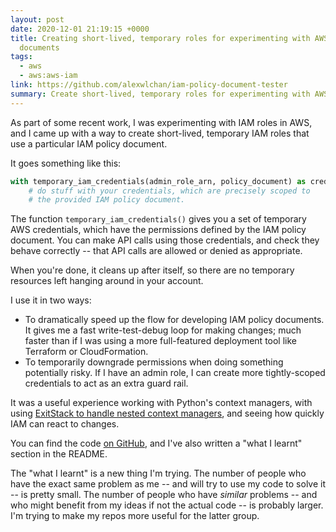 ```yaml
---
layout: post
date: 2020-12-01 21:19:15 +0000
title: Creating short-lived, temporary roles for experimenting with AWS IAM policy
  documents
tags:
  - aws
  - aws:aws-iam
link: https://github.com/alexwlchan/iam-policy-document-tester
summary: Create short-lived, temporary roles for experimenting with AWS IAM policy documents
---
```


As part of some recent work, I was experimenting with IAM roles in AWS, and I came up with a way to create short-lived, temporary IAM roles that use a particular IAM policy document.

It goes something like this:

```python
with temporary_iam_credentials(admin_role_arn, policy_document) as credentials:
    # do stuff with your credentials, which are precisely scoped to
    # the provided IAM policy document.
```

The function `temporary_iam_credentials()` gives you a set of temporary AWS credentials, which have the permissions defined by the IAM policy document. You can make API calls using those credentials, and check they behave correctly -- that API calls are allowed or denied as appropriate.

When you're done, it cleans up after itself, so there are no temporary resources left hanging around in your account.

I use it in two ways:

*   To dramatically speed up the flow for developing IAM policy documents. It gives me a fast write-test-debug loop for making changes; much faster than if I was using a more full-featured deployment tool like Terraform or CloudFormation.
*   To temporarily downgrade permissions when doing something potentially risky. If I have an admin role, I can create more tightly-scoped credentials to act as an extra guard rail.

It was a useful experience working with Python's context managers, with using [ExitStack to handle nested context managers](https://www.rath.org/on-the-beauty-of-pythons-exitstack.html), and seeing how quickly IAM can react to changes.

You can find the code [on GitHub](https://github.com/alexwlchan/iam-policy-document-tester), and I've also written a "what I learnt" section in the README.

The "what I learnt" is a new thing I'm trying.
The number of people who have the exact same problem as me -- and will try to use my code to solve it -- is pretty small.
The number of people who have *similar* problems -- and who might benefit from my ideas if not the actual code -- is probably larger.
I'm trying to make my repos more useful for the latter group.
